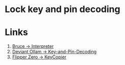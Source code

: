 # Lock key and pin decoding

# Links
1. [Bruce -> Interpreter](https://github.com/pr3y/Bruce/wiki/Interpreter)
2. [Deviant Ollam -> Key-and-Pin-Decoding](https://github.com/deviantollam/Key-and-Pin-Decoding)
3. [Flipper Zero -> KeyCopier](https://github.com/zinongli/KeyCopier)
